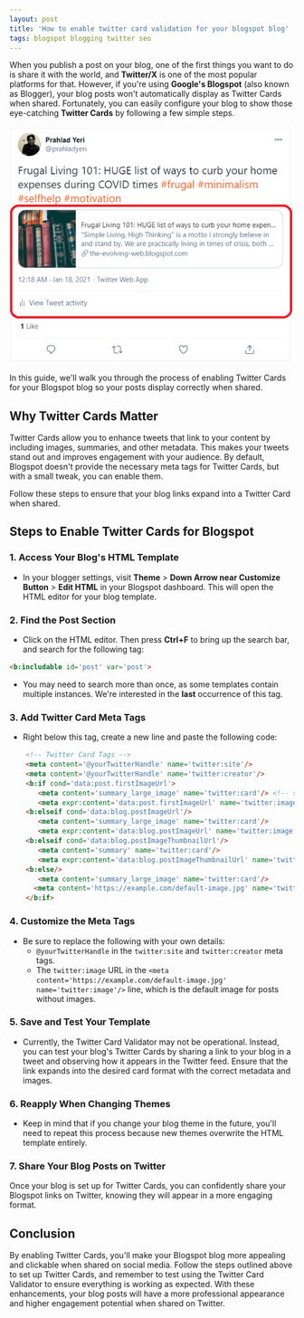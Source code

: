 ```yaml
---
layout: post
title: 'How to enable twitter card validation for your blogspot blog'
tags: blogspot blogging twitter seo
---
```


When you publish a post on your blog, one of the first things you want to do is share it with the world, and **Twitter/X** is one of the most popular platforms for that. However, if you're using **Google's Blogspot** (also known as Blogger), your blog posts won't automatically display as Twitter Cards when shared. Fortunately, you can easily configure your blog to show those eye-catching **Twitter Cards** by following a few simple steps.

![twitter-card-blogger](/uploads/twitter-card-blogger.png)

In this guide, we'll walk you through the process of enabling Twitter Cards for your Blogspot blog so your posts display correctly when shared.

## Why Twitter Cards Matter

Twitter Cards allow you to enhance tweets that link to your content by including images, summaries, and other metadata. This makes your tweets stand out and improves engagement with your audience. By default, Blogspot doesn't provide the necessary meta tags for Twitter Cards, but with a small tweak, you can enable them.

Follow these steps to ensure that your blog links expand into a Twitter Card when shared.

## Steps to Enable Twitter Cards for Blogspot

### 1. Access Your Blog's HTML Template
- In your blogger settings, visit **Theme** > **Down Arrow near Customize Button** > **Edit HTML** in your Blogspot dashboard. This will open the HTML editor for your blog template.

### 2. Find the Post Section
- Click on the HTML editor. Then press **Ctrl+F** to bring up the search bar, and search for the following tag:

```html
<b:includable id='post' var='post'>
```

- You may need to search more than once, as some templates contain multiple instances. We're interested in the **last** occurrence of this tag.

### 3. Add Twitter Card Meta Tags
- Right below this tag, create a new line and paste the following code:

```html
	<!-- Twitter Card Tags -->
	<meta content='@yourTwitterHandle' name='twitter:site'/>
	<meta content='@yourTwitterHandle' name='twitter:creator'/>
	<b:if cond='data:post.firstImageUrl'>
	   <meta content='summary_large_image' name='twitter:card'/> <!-- summary_large_image or any other your card types -->
	   <meta expr:content='data:post.firstImageUrl' name='twitter:image'/> 
	<b:elseif cond='data:blog.postImageUrl'/>
	   <meta content='summary_large_image' name='twitter:card'/>
	   <meta expr:content='data:blog.postImageUrl' name='twitter:image'/> 
	<b:elseif cond='data:blog.postImageThumbnailUrl'/>
	   <meta content='summary' name='twitter:card'/>
	   <meta expr:content='data:blog.postImageThumbnailUrl' name='twitter:image'/> 
	<b:else/>
	   <meta content='summary_large_image' name='twitter:card'/>
	  <meta content='https://example.com/default-image.jpg' name='twitter:image'/>
	</b:if>
```
	
### 4. Customize the Meta Tags
- Be sure to replace the following with your own details:
  - `@yourTwitterHandle` in the `twitter:site` and `twitter:creator` meta tags.
  - The `twitter:image` URL in the `<meta content='https://example.com/default-image.jpg' name='twitter:image'/>` line, which is the default image for posts without images.

### 5. Save and Test Your Template
- Currently, the Twitter Card Validator may not be operational. Instead, you can test your blog's Twitter Cards by sharing a link to your blog in a tweet and observing how it appears in the Twitter feed. Ensure that the link expands into the desired card format with the correct metadata and images.

### 6. Reapply When Changing Themes
- Keep in mind that if you change your blog theme in the future, you'll need to repeat this process because new themes overwrite the HTML template entirely.

### 7. Share Your Blog Posts on Twitter
Once your blog is set up for Twitter Cards, you can confidently share your Blogspot links on Twitter, knowing they will appear in a more engaging format.

## Conclusion

By enabling Twitter Cards, you'll make your Blogspot blog more appealing and clickable when shared on social media. Follow the steps outlined above to set up Twitter Cards, and remember to test using the Twitter Card Validator to ensure everything is working as expected. With these enhancements, your blog posts will have a more professional appearance and higher engagement potential when shared on Twitter.